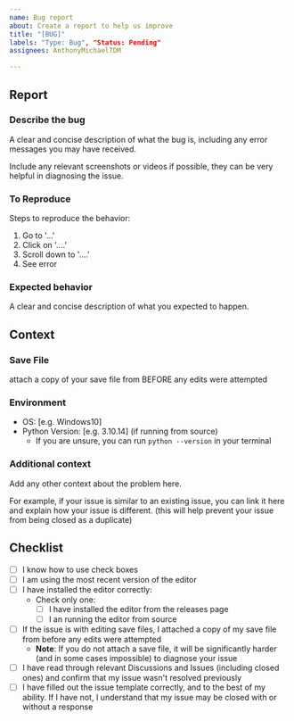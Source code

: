 ```yaml
---
name: Bug report
about: Create a report to help us improve
title: "[BUG]"
labels: "Type: Bug", "Status: Pending"
assignees: AnthonyMichaelTDM

---
```


## Report

### Describe the bug

A clear and concise description of what the bug is, including any error messages you may have received.

Include any relevant screenshots or videos if possible, they can be very helpful in diagnosing the issue.

### To Reproduce

Steps to reproduce the behavior:

1. Go to '...'
2. Click on '....'
3. Scroll down to '....'
4. See error

### Expected behavior

A clear and concise description of what you expected to happen.

## Context

### Save File

attach a copy of your save file from BEFORE any edits were attempted

### Environment

- OS: [e.g. Windows10]
- Python Version: [e.g. 3.10.14] (if running from source)
  - If you are unsure, you can run `python --version` in your terminal

### Additional context

Add any other context about the problem here.

For example, if your issue is similar to an existing issue, you can link it here and explain how your issue is different. (this will help prevent your issue from being closed as a duplicate)

## Checklist

- [ ] I know how to use check boxes
- [ ] I am using the most recent version of the editor
- [ ] I have installed the editor correctly:
  - Check only one:
    - [ ] I have installed the editor from the releases page
    - [ ] I an running the editor from source
- [ ] If the issue is with editing save files, I attached a copy of my save file from before any edits were attempted
  - **Note**: If you do not attach a save file, it will be significantly harder (and in some cases impossible) to diagnose your issue
- [ ] I have read through relevant Discussions and Issues (including closed ones) and confirm that my issue wasn't resolved previously
- [ ] I have filled out the issue template correctly, and to the best of my ability. If I have not, I understand that my issue may be closed with or without a response
